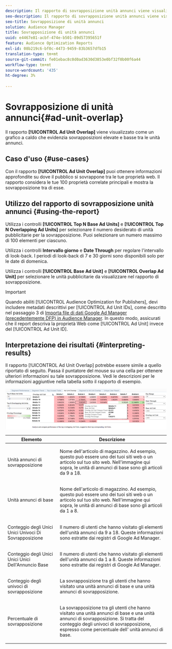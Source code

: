 ```yaml
---
description: Il rapporto di sovrapposizione unità annunci viene visualizzato come un grafico a caldo che evidenzia sovrapposizioni alte e basse tra le unità annunci.
seo-description: Il rapporto di sovrapposizione unità annunci viene visualizzato come un grafico a caldo che evidenzia sovrapposizioni alte e basse tra le unità annunci.
seo-title: Sovrapposizione di unità annunci
solution: Audience Manager
title: Sovrapposizione di unità annunci
uuid: e4467e81-acbf-474e-b501-89d57395651f
feature: Audience Optimization Reports
exl-id: 08b219c6-bf0c-4473-9459-83b3657dfb15
translation-type: tm+mt
source-git-commit: fe01ebac8c0d0ad3630d3853e0bf32f0b00f6a44
workflow-type: tm+mt
source-wordcount: '435'
ht-degree: 3%

---
```


# Sovrapposizione di unità annunci{#ad-unit-overlap}

Il rapporto **[!UICONTROL Ad Unit Overlap]** viene visualizzato come un grafico a caldo che evidenzia sovrapposizioni elevate e basse tra le unità annunci.

## Caso d&#39;uso {#use-cases}

Con il rapporto **[!UICONTROL Ad Unit Overlap]** puoi ottenere informazioni approfondite su dove il pubblico si sovrappone tra le tue proprietà web. Il rapporto considera le tue 100 proprietà correlate principali e mostra la sovrapposizione tra di esse.

## Utilizzo del rapporto di sovrapposizione unità annunci {#using-the-report}

Utilizza i controlli **[!UICONTROL Top N Base Ad Units]** e **[!UICONTROL Top N Overlapping Ad Units]** per selezionare il numero desiderato di unità pubblicitarie per la sovrapposizione. Puoi selezionare un numero massimo di 100 elementi per ciascuno.

Utilizza i controlli **Intervallo giorno** e **Date Through** per regolare l&#39;intervallo di look-back. I periodi di look-back di 7 e 30 giorni sono disponibili solo per le date di domenica.

Utilizza i controlli **[!UICONTROL Base Ad Unit]** e **[!UICONTROL Overlap Ad Unit]** per selezionare le unità pubblicitarie da visualizzare nel rapporto di sovrapposizione.

>[!IMPORTANT]
>
>Quando abiliti [!UICONTROL Audience Optimization for Publishers], devi includere metadati descrittivi per [!UICONTROL Ad Unit IDs], come descritto nel passaggio 3 di [Importa file di dati Google Ad Manager (precedentemente DFP) in Audience Manager](../../../reporting/audience-optimization-reports/aor-publishers/import-dfp.md). In questo modo, assicurati che il report descriva la proprietà Web come [!UICONTROL Ad Unit] invece del [!UICONTROL Ad Unit ID].

## Interpretazione dei risultati {#interpreting-results}

Il rapporto [!UICONTROL Ad Unit Overlap] potrebbe essere simile a quello riportato di seguito. Passa il puntatore del mouse su una cella per ottenere ulteriori informazioni su tale sovrapposizione. Vedi le descrizioni per le informazioni aggiuntive nella tabella sotto il rapporto di esempio.

![](assets/publisher_ad_unit_overlap.png)

<table id="table_22340F45B1B94D3796174CB30A60E212"> 
 <thead> 
  <tr> 
   <th colname="col1" class="entry"> Elemento </th> 
   <th colname="col2" class="entry"> Descrizione </th> 
  </tr>
 </thead>
 <tbody> 
  <tr> 
   <td colname="col1"> <p><span class="wintitle"> Unità annunci di sovrapposizione</span> </p> </td> 
   <td colname="col2"> <p>Nome dell'articolo di magazzino. Ad esempio, questo può essere uno dei tuoi siti web o un articolo sul tuo sito web. Nell'immagine qui sopra, le unità di annunci di base sono gli articoli da 9 a 18. </p> </td> 
  </tr> 
  <tr> 
   <td colname="col1"> <p><span class="wintitle"> Unità annunci di base</span> </p> </td> 
   <td colname="col2"> <p>Nome dell'articolo di magazzino. Ad esempio, questo può essere uno dei tuoi siti web o un articolo sul tuo sito web. Nell'immagine qui sopra, le unità di annunci di base sono gli articoli da 1 a 8. </p> </td> 
  </tr> 
  <tr> 
   <td colname="col1"> <p><span class="wintitle"> Conteggio degli Unici Unici Univoci Di Sovrapposizione</span> </p> </td> 
   <td colname="col2"> <p>Il numero di utenti che hanno visitato gli elementi dell'unità annunci da 9 a 18. Queste informazioni sono estratte dai registri di Google Ad Manager. </p> </td> 
  </tr> 
  <tr> 
   <td colname="col1"> <p><span class="wintitle"> Conteggio degli Unici Unici Unici Dell'Annuncio Base</span> </p> </td> 
   <td colname="col2"> <p>Il numero di utenti che hanno visitato gli elementi dell'unità annunci da 1 a 8. Queste informazioni sono estratte dai registri di Google Ad Manager. </p> </td> 
  </tr> 
  <tr> 
   <td colname="col1"> <p><span class="wintitle"> Conteggio degli univoci di sovrapposizione</span> </p> </td> 
   <td colname="col2"> <p>La sovrapposizione tra gli utenti che hanno visitato una <span class="wintitle"> unità annunci di base</span> e una <span class="wintitle"> unità annunci di sovrapposizione</span>. </p> </td> 
  </tr> 
  <tr> 
   <td colname="col1"> <p><span class="wintitle"> Percentuale di sovrapposizione</span> </p> </td> 
   <td colname="col2"> <p>La sovrapposizione tra gli utenti che hanno visitato una <span class="wintitle"> unità annunci di base</span> e una <span class="wintitle"> unità annunci di sovrapposizione</span>. Si tratta del <span class="wintitle"> conteggio degli univoci di sovrapposizione</span>, espresso come percentuale dell' <span class="wintitle"> unità annunci di base</span>. </p> </td> 
  </tr> 
 </tbody> 
</table>
